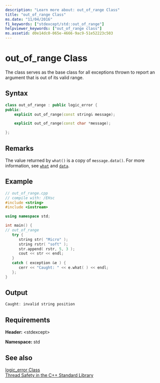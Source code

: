 ```yaml
---
description: "Learn more about: out_of_range Class"
title: "out_of_range Class"
ms.date: "11/04/2016"
f1_keywords: ["stdexcept/std::out_of_range"]
helpviewer_keywords: ["out_of_range class"]
ms.assetid: d0e14dc0-065e-4666-9ac9-51e52223c503
---
```

# out_of_range Class

The class serves as the base class for all exceptions thrown to report an argument that is out of its valid range.

## Syntax

```cpp
class out_of_range : public logic_error {
public:
    explicit out_of_range(const string& message);

    explicit out_of_range(const char *message);

};
```

## Remarks

The value returned by `what()` is a copy of `message.data()`. For more information, see [`what`](../standard-library/exception-class.md) and [`data`](../standard-library/basic-string-class.md#data).

## Example

```cpp
// out_of_range.cpp
// compile with: /EHsc
#include <string>
#include <iostream>

using namespace std;

int main() {
// out_of_range
   try {
      string str( "Micro" );
      string rstr( "soft" );
      str.append( rstr, 5, 3 );
      cout << str << endl;
   }
   catch ( exception &e ) {
      cerr << "Caught: " << e.what( ) << endl;
   };
}
```

## Output

```cpp
Caught: invalid string position
```

## Requirements

**Header:** \<stdexcept>

**Namespace:** std

## See also

[logic_error Class](../standard-library/logic-error-class.md)\
[Thread Safety in the C++ Standard Library](../standard-library/thread-safety-in-the-cpp-standard-library.md)
